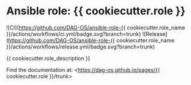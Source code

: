 # Ansible role: {{ cookiecutter.role }}

![CI](https://github.com/DAG-OS/ansible-role-{{ cookiecutter.role_name }}/actions/workflows/ci.yml/badge.svg?branch=trunk)
![Release](https://github.com/DAG-OS/ansible-role-{{ cookiecutter.role_name }}/actions/workflows/release.yml/badge.svg?branch=trunk)

{{ cookiecutter.role_description }}

Find the documentation at: <https://dag-os.github.io/pages/{{ cookiecutter.role }}/trunk>
